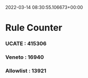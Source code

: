 2022-03-14 08:30:55.106673+00:00
# Rule Counter 
 ### UCATE : 415306

 ### Veneto : 16940

 ### Allowlist : 13921